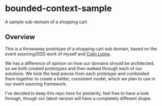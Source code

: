# bounded-context-sample
A sample sub-domain of a shopping cart

## Overview
This is a throwaway prototype of a shopping cart sub domain, based on the event sourcing/DDD work of myself and [Colin Lyons](https://github.com/lyonscf).

We has a difference of opinion on how our domains should be architected, so we both created prototypes and then walked through each of our solutions. We took the best pieces from each prototype and combinded them together to create a better, consistent model, which we plan to use in our event sourcing framework.

I've decided to keep this repo here for posterity, feel free to have a look through, though our latest version will have a completely different shape.
